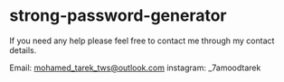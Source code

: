 # strong-password-generator

If you need any help please feel free to contact me through my contact details.

Email: mohamed_tarek_tws@outlook.com
instagram: _7amoodtarek
